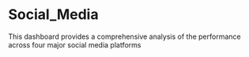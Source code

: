 # Social_Media
This dashboard provides a comprehensive analysis of the performance across four major social media  platforms
